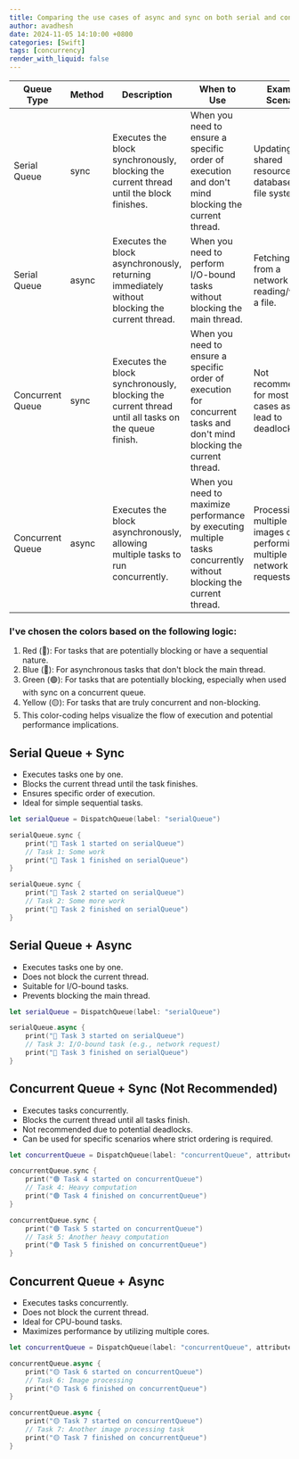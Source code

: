```yaml
---
title: Comparing the use cases of async and sync on both serial and concurrent queues
author: avadhesh
date: 2024-11-05 14:10:00 +0800
categories: [Swift]
tags: [concurrency]
render_with_liquid: false
---
```


| Queue Type | Method | Description | When to Use | Example Scenario |
|---|---|---|---|---|
| Serial Queue | sync | Executes the block synchronously, blocking the current thread until the block finishes. | When you need to ensure a specific order of execution and don't mind blocking the current thread. | Updating a shared resource like a database or file system. |
| Serial Queue | async | Executes the block asynchronously, returning immediately without blocking the current thread. | When you need to perform I/O-bound tasks without blocking the main thread. | Fetching data from a network or reading/writing a file. |
| Concurrent Queue | sync | Executes the block synchronously, blocking the current thread until all tasks on the queue finish. | When you need to ensure a specific order of execution for concurrent tasks and don't mind blocking the current thread. | Not recommended for most use cases as it can lead to deadlocks. |
| Concurrent Queue | async | Executes the block asynchronously, allowing multiple tasks to run concurrently. | When you need to maximize performance by executing multiple tasks concurrently without blocking the current thread. | Processing multiple images or performing multiple network requests. |

### I've chosen the colors based on the following logic:
1. Red (🔴): For tasks that are potentially blocking or have a sequential nature.
2. Blue (🔵): For asynchronous tasks that don't block the main thread.
3. Green (🟢): For tasks that are potentially blocking, especially when used with sync on a concurrent queue.
4. Yellow (🟡): For tasks that are truly concurrent and non-blocking.
5. This color-coding helps visualize the flow of execution and potential performance implications.

## Serial Queue + Sync

 - Executes tasks one by one.
 - Blocks the current thread until the task finishes.
 - Ensures specific order of execution.
 - Ideal for simple sequential tasks.

```swift
let serialQueue = DispatchQueue(label: "serialQueue")

serialQueue.sync {
    print("🔴 Task 1 started on serialQueue")
    // Task 1: Some work
    print("🔴 Task 1 finished on serialQueue")
}

serialQueue.sync {
    print("🔴 Task 2 started on serialQueue")
    // Task 2: Some more work
    print("🔴 Task 2 finished on serialQueue")
}
```

## Serial Queue + Async

 - Executes tasks one by one.
 - Does not block the current thread.
 - Suitable for I/O-bound tasks.
 - Prevents blocking the main thread.

```swift
let serialQueue = DispatchQueue(label: "serialQueue")

serialQueue.async {
    print("🔵 Task 3 started on serialQueue")
    // Task 3: I/O-bound task (e.g., network request)
    print("🔵 Task 3 finished on serialQueue")
}
```

## Concurrent Queue + Sync (Not Recommended)

 - Executes tasks concurrently.
 - Blocks the current thread until all tasks finish.
 - Not recommended due to potential deadlocks.
 - Can be used for specific scenarios where strict ordering is required.

```swift
let concurrentQueue = DispatchQueue(label: "concurrentQueue", attributes: .concurrent)

concurrentQueue.sync {
    print("🟢 Task 4 started on concurrentQueue")
    // Task 4: Heavy computation
    print("🟢 Task 4 finished on concurrentQueue")
}

concurrentQueue.sync {
    print("🟢 Task 5 started on concurrentQueue")
    // Task 5: Another heavy computation
    print("🟢 Task 5 finished on concurrentQueue")
}
```

## Concurrent Queue + Async

 - Executes tasks concurrently.
 - Does not block the current thread.
 - Ideal for CPU-bound tasks.
 - Maximizes performance by utilizing multiple cores.

```swift
let concurrentQueue = DispatchQueue(label: "concurrentQueue", attributes: .concurrent)

concurrentQueue.async {
    print("🟡 Task 6 started on concurrentQueue")
    // Task 6: Image processing
    print("🟡 Task 6 finished on concurrentQueue")
}

concurrentQueue.async {
    print("🟡 Task 7 started on concurrentQueue")
    // Task 7: Another image processing task
    print("🟡 Task 7 finished on concurrentQueue")
}
```
